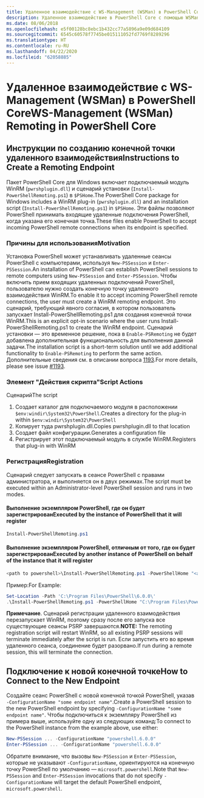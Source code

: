 ```yaml
---
title: Удаленное взаимодействие с WS-Management (WSMan) в PowerShell Core
description: Удаленное взаимодействие в PowerShell Core с помощью WSMan
ms.date: 08/06/2018
ms.openlocfilehash: e5f00128bc8ebc1b432cc77a5896a9e09d684109
ms.sourcegitcommit: 6545c60578f7745be015111052fd7769f8289296
ms.translationtype: HT
ms.contentlocale: ru-RU
ms.lasthandoff: 04/22/2020
ms.locfileid: "62058885"
---
```

# <a name="ws-management-wsman-remoting-in-powershell-core"></a><span data-ttu-id="605ae-103">Удаленное взаимодействие с WS-Management (WSMan) в PowerShell Core</span><span class="sxs-lookup"><span data-stu-id="605ae-103">WS-Management (WSMan) Remoting in PowerShell Core</span></span>

## <a name="instructions-to-create-a-remoting-endpoint"></a><span data-ttu-id="605ae-104">Инструкции по созданию конечной точки удаленного взаимодействия</span><span class="sxs-lookup"><span data-stu-id="605ae-104">Instructions to Create a Remoting Endpoint</span></span>

<span data-ttu-id="605ae-105">Пакет PowerShell Core для Windows включает подключаемый модуль WinRM (`pwrshplugin.dll`) и сценарий установки (`Install-PowerShellRemoting.ps1`) в `$PSHome`.</span><span class="sxs-lookup"><span data-stu-id="605ae-105">The PowerShell Core package for Windows includes a WinRM plug-in (`pwrshplugin.dll`) and an installation script (`Install-PowerShellRemoting.ps1`) in `$PSHome`.</span></span>
<span data-ttu-id="605ae-106">Эти файлы позволяют PowerShell принимать входящие удаленные подключения PowerShell, когда указана его конечная точка.</span><span class="sxs-lookup"><span data-stu-id="605ae-106">These files enable PowerShell to accept incoming PowerShell remote connections when its endpoint is specified.</span></span>

### <a name="motivation"></a><span data-ttu-id="605ae-107">Причины для использования</span><span class="sxs-lookup"><span data-stu-id="605ae-107">Motivation</span></span>

<span data-ttu-id="605ae-108">Установка PowerShell может устанавливать удаленные сеансы PowerShell с компьютерами, используя `New-PSSession` и `Enter-PSSession`.</span><span class="sxs-lookup"><span data-stu-id="605ae-108">An installation of PowerShell can establish PowerShell sessions to remote computers using `New-PSSession` and `Enter-PSSession`.</span></span>
<span data-ttu-id="605ae-109">Чтобы включить прием входящих удаленных подключений PowerShell, пользователю нужно создать конечную точку удаленного взаимодействия WinRM.</span><span class="sxs-lookup"><span data-stu-id="605ae-109">To enable it to accept incoming PowerShell remote connections, the user must create a WinRM remoting endpoint.</span></span>
<span data-ttu-id="605ae-110">Это сценарий, требующий явного согласия, в котором пользователь запускает Install-PowerShellRemoting.ps1 для создания конечной точки WinRM.</span><span class="sxs-lookup"><span data-stu-id="605ae-110">This is an explicit opt-in scenario where the user runs Install-PowerShellRemoting.ps1 to create the WinRM endpoint.</span></span>
<span data-ttu-id="605ae-111">Сценарий установки — это временное решение, пока в `Enable-PSRemoting` не будет добавлена дополнительная функциональность для выполнения данной задачи.</span><span class="sxs-lookup"><span data-stu-id="605ae-111">The installation script is a short-term solution until we add additional functionality to `Enable-PSRemoting` to perform the same action.</span></span>
<span data-ttu-id="605ae-112">Дополнительные сведения см. в описании вопроса [1193](https://github.com/PowerShell/PowerShell/issues/1193).</span><span class="sxs-lookup"><span data-stu-id="605ae-112">For more details, please see issue [#1193](https://github.com/PowerShell/PowerShell/issues/1193).</span></span>

### <a name="script-actions"></a><span data-ttu-id="605ae-113">Элемент "Действия скрипта"</span><span class="sxs-lookup"><span data-stu-id="605ae-113">Script Actions</span></span>

<span data-ttu-id="605ae-114">Сценарий</span><span class="sxs-lookup"><span data-stu-id="605ae-114">The script</span></span>

1. <span data-ttu-id="605ae-115">Создает каталог для подключаемого модуля в расположении `$env:windir\System32\PowerShell`.</span><span class="sxs-lookup"><span data-stu-id="605ae-115">Creates a directory for the plug-in within `$env:windir\System32\PowerShell`</span></span>
1. <span data-ttu-id="605ae-116">Копирует туда pwrshplugin.dll.</span><span class="sxs-lookup"><span data-stu-id="605ae-116">Copies pwrshplugin.dll to that location</span></span>
1. <span data-ttu-id="605ae-117">Создает файл конфигурации.</span><span class="sxs-lookup"><span data-stu-id="605ae-117">Generates a configuration file</span></span>
1. <span data-ttu-id="605ae-118">Регистрирует этот подключаемый модуль в службе WinRM.</span><span class="sxs-lookup"><span data-stu-id="605ae-118">Registers that plug-in with WinRM</span></span>

### <a name="registration"></a><span data-ttu-id="605ae-119">Регистрация</span><span class="sxs-lookup"><span data-stu-id="605ae-119">Registration</span></span>

<span data-ttu-id="605ae-120">Сценарий следует запускать в сеансе PowerShell с правами администратора, и выполняется он в двух режимах.</span><span class="sxs-lookup"><span data-stu-id="605ae-120">The script must be executed within an Administrator-level PowerShell session and runs in two modes.</span></span>

#### <a name="executed-by-the-instance-of-powershell-that-it-will-register"></a><span data-ttu-id="605ae-121">Выполнение экземпляром PowerShell, где он будет зарегистрирован</span><span class="sxs-lookup"><span data-stu-id="605ae-121">Executed by the instance of PowerShell that it will register</span></span>

```powershell
Install-PowerShellRemoting.ps1
```

#### <a name="executed-by-another-instance-of-powershell-on-behalf-of-the-instance-that-it-will-register"></a><span data-ttu-id="605ae-122">Выполнение экземпляром PowerShell, отличным от того, где он будет зарегистрирован</span><span class="sxs-lookup"><span data-stu-id="605ae-122">Executed by another instance of PowerShell on behalf of the instance that it will register</span></span>

```powershell
<path to powershell>\Install-PowerShellRemoting.ps1 -PowerShellHome "<absolute path to the instance's $PSHOME>"
```

<span data-ttu-id="605ae-123">Пример:</span><span class="sxs-lookup"><span data-stu-id="605ae-123">For Example:</span></span>

```powershell
Set-Location -Path 'C:\Program Files\PowerShell\6.0.0\'
.\Install-PowerShellRemoting.ps1 -PowerShellHome "C:\Program Files\PowerShell\6.0.0\"
```

<span data-ttu-id="605ae-124">**Примечание**. Сценарий регистрации удаленного взаимодействия перезапускает WinRM, поэтому сразу после его запуска все существующие сеансы PSRP завершаются.</span><span class="sxs-lookup"><span data-stu-id="605ae-124">**NOTE:** The remoting registration script will restart WinRM, so all existing PSRP sessions will terminate immediately after the script is run.</span></span> <span data-ttu-id="605ae-125">Если запустить его во время удаленного сеанса, соединение будет разорвано.</span><span class="sxs-lookup"><span data-stu-id="605ae-125">If run during a remote session, this will terminate the connection.</span></span>

## <a name="how-to-connect-to-the-new-endpoint"></a><span data-ttu-id="605ae-126">Подключение к новой конечной точке</span><span class="sxs-lookup"><span data-stu-id="605ae-126">How to Connect to the New Endpoint</span></span>

<span data-ttu-id="605ae-127">Создайте сеанс PowerShell с новой конечной точкой PowerShell, указав `-ConfigurationName "some endpoint name"`.</span><span class="sxs-lookup"><span data-stu-id="605ae-127">Create a PowerShell session to the new PowerShell endpoint by specifying `-ConfigurationName "some endpoint name"`.</span></span> <span data-ttu-id="605ae-128">Чтобы подключиться к экземпляру PowerShell из примера выше, используйте одну из следующих команд:</span><span class="sxs-lookup"><span data-stu-id="605ae-128">To connect to the PowerShell instance from the example above, use either:</span></span>

```powershell
New-PSSession ... -ConfigurationName "powershell.6.0.0"
Enter-PSSession ... -ConfigurationName "powershell.6.0.0"
```

<span data-ttu-id="605ae-129">Обратите внимание, что вызовы `New-PSSession` и `Enter-PSSession`, которые не указывают `-ConfigurationName`, ориентируются на конечную точку PowerShell по умолчанию — `microsoft.powershell`.</span><span class="sxs-lookup"><span data-stu-id="605ae-129">Note that `New-PSSession` and `Enter-PSSession` invocations that do not specify `-ConfigurationName` will target the default PowerShell endpoint, `microsoft.powershell`.</span></span>